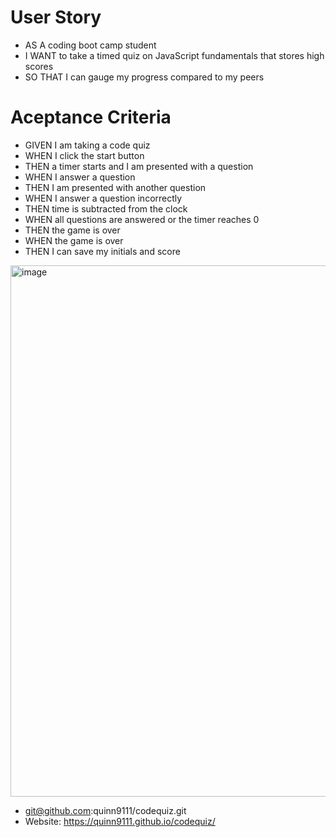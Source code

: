 # User Story

* AS A coding boot camp student
* I WANT to take a timed quiz on JavaScript fundamentals that stores high scores
* SO THAT I can gauge my progress compared to my peers

# Aceptance Criteria

* GIVEN I am taking a code quiz
* WHEN I click the start button
* THEN a timer starts and I am presented with a question
* WHEN I answer a question
* THEN I am presented with another question
* WHEN I answer a question incorrectly
* THEN time is subtracted from the clock
* WHEN all questions are answered or the timer reaches 0
* THEN the game is over
* WHEN the game is over
* THEN I can save my initials and score

<img width="850" alt="image" src="https://user-images.githubusercontent.com/109930505/189008690-18a6d8f4-4158-4d5e-97c3-043763069082.png">

* git@github.com:quinn9111/codequiz.git
* Website: https://quinn9111.github.io/codequiz/
